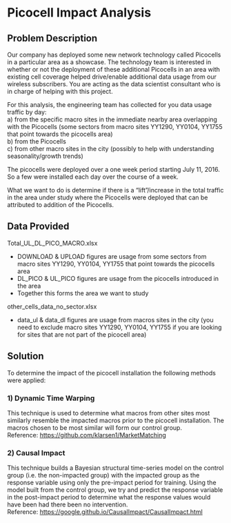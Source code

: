# Picocell Impact Analysis
## Problem Description
Our company has deployed some new network technology called Picocells in a particular area as a showcase.
The technology team is interested in whether or not the deployment of these additional Picocells in an area with existing cell coverage helped drive/enable additional data usage from our wireless subscribers. 
You are acting as the data scientist consultant who is in charge of helping with this project.

For this analysis, the engineering team has collected for you data usage traffic by day:  
a)	from the specific macro sites in the immediate nearby area overlapping with the Picocells  (some sectors from macro sites YY1290, YY0104, YY1755 that point towards the picocells area)  
b)	from the Picocells  
c)	from other macro sites in the city (possibly to help with understanding seasonality/growth trends)

The picocells were deployed over a one week period starting July 11, 2016. So a few were installed each day over the course of a week.

What we want to do is determine if there is a “lift”/increase in the total traffic in the area under study where the Picocells were deployed that can be attributed to addition of the Picocells.

## Data Provided  
Total_UL_DL_PICO_MACRO.xlsx
-	DOWNLOAD & UPLOAD figures are usage from some sectors from macro sites YY1290, YY0104, YY1755 that point towards the picocells area
-	DL_PICO & UL_PICO figures are usage from the picocells introduced in the area
-	Together this forms the area we want to study

other_cells_data_no_sector.xlsx
-	data_ul & data_dl figures are usage from macros sites in the city (you need to exclude macro sites YY1290, YY0104, YY1755 if you are looking for sites that are not part of the picocell area)

## Solution
To determine the impact of the picocell installation the following methods were applied:

### 1) Dynamic Time Warping   
This technique is used to determine what macros from other sites most similarly resemble the impacted macros prior to the picocell installation. The macros chosen to be most similar will form our control group.  
Reference: https://github.com/klarsen1/MarketMatching

### 2) Causal Impact  
This technique builds a Bayesian structural time-series model on the control group (i.e. the non-impacted group) with the impacted group as the response variable using only the pre-impact period for training. Using the model built from the control group, we try and predict the response variable in the post-impact period to determine what the response values would have been had there been no intervention.   
Reference: https://google.github.io/CausalImpact/CausalImpact.html


